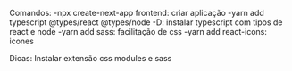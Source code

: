 Comandos:
-npx create-next-app frontend: criar aplicação
-yarn add typescript @types/react @types/node -D: instalar typescript com tipos de react e node
-yarn add sass: facilitação de css
-yarn add react-icons: icones

Dicas:
Instalar extensão css modules e sass